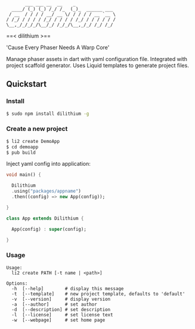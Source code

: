 
           ___ ___ __  __    _               
      ____/ (_) (_) /_/ /_  (_)_  ______ ___ 
     / __  / / / / __/ __ \/ / / / / __ `__ \
    / /_/ / / / / /_/ / / / / /_/ / / / / / /
    \__,_/_/_/_/\__/_/ /_/_/\__,_/_/ /_/ /_/ 
                                             
                                                                      
==&lt; dilithium &gt;==

'Cause Every Phaser Needs A Warp Core'

Manage phaser assets in dart with yaml configuration file.
Integrated with project scaffold generator.
Uses Liquid templates to generate project files.

## Quickstart

### Install

```bash
$ sudo npm install dilithium -g
```

### Create a new project

```bash
$ li2 create DemoApp
$ cd demoapp
$ pub build
```

Inject yaml config into application:
```dart
void main() {

  Dilithium
  .using("packages/appname")
  .then((config) => new App(config));

}

class App extends Dilithium {

  App(config) : super(config);

}

```

### Usage

    Usage:
      li2 create PATH [-t name | <path>]
    
    Options:
      -h  [--help]        # display this message
      -t  [--template]    # new project template, defaults to 'default'
      -v  [--version]     # display version
      -a  [--author]      # set author
      -d  [--description] # set description
      -l  [--license]     # set license text
      -w  [--webpage]     # set home page





